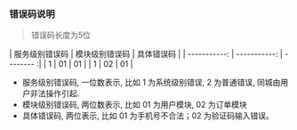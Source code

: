 ### 错误码说明
> 错误码长度为5位

| 服务级别错误码 | 模块级别错误码 | 具体错误码 |
| -----------: | -----------: | -------- :| 
| 1 | 01 | 01 |
| 1 | 02 | 01 |

* 服务级别错误码, 一位数表示, 比如 1 为系统级别错误, 2 为普通错误, 同城由用户非法操作引起.
* 模块级别错误码, 两位数表示, 比如 01 为用户模块, 02 为订单模块
* 具体错误码, 两位表示, 比如 01 为手机号不合法；02 为验证码输入错误。

